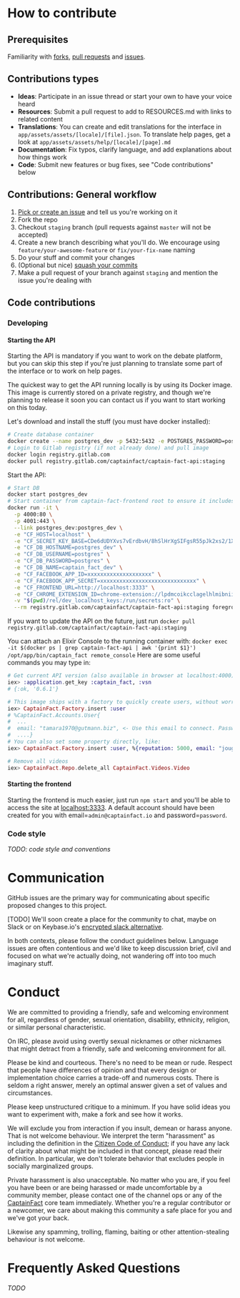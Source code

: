 # How to contribute

## Prerequisites

Familiarity with [forks](https://help.github.com/articles/fork-a-repo/),
[pull requests](https://help.github.com/articles/using-pull-requests) and
[issues](https://guides.github.com/features/issues/).


## Contributions types

- **Ideas**: Participate in an issue thread or start your own to have your voice heard
- **Resources**: Submit a pull request to add to RESOURCES.md with links to related content
- **Translations**: You can create and edit translations for the interface in `app/assets/assets/[locale]/[file].json`.
                    To translate help pages, get a look at `app/assets/assets/help/[locale]/[page].md`
- **Documentation**: Fix typos, clarify language, and add explanations about how things work
- **Code**: Submit new features or bug fixes, see "Code contributions" below

## Contributions: General workflow

1. [Pick or create an issue](https://github.com/CaptainFact/captain-fact-frontend/issues) and tell us you're working on it
2. Fork the repo
3. Checkout `staging` branch (pull requests against `master` will not be accepted)
4. Create a new branch describing what you'll do. We encourage using `feature/your-awesome-feature` or `fix/your-fix-name` naming
5. Do your stuff and commit your changes
6. (Optional but nice) [squash your commits](https://forum.freecodecamp.org/t/how-to-squash-multiple-commits-into-one-with-git/13231)
7. Make a pull request of your branch against `staging` and mention the issue you're dealing with

## Code contributions

### Developing

#### Starting the API

Starting the API is mandatory if you want to work on the debate platform, but you can skip this step
if you're just planning to translate some part of the interface or to work on help pages.

The quickest way to get the API running locally is by using its Docker image. This image
is currently stored on a private registry, and though we're planning to release it soon you can
contact us if you want to start working on this today.

Let's download and install the stuff (you must have docker installed):
```bash
# Create database container
docker create --name postgres_dev -p 5432:5432 -e POSTGRES_PASSWORD=postgres -e POSTGRES_DB=captain_fact_dev postgres:9.6
# Login to Gitlab registry (if not already done) and pull image
docker login registry.gitlab.com
docker pull registry.gitlab.com/captainfact/captain-fact-api:staging
```

Start the API:
```bash
# Start DB
docker start postgres_dev
# Start container from captain-fact-frontend root to ensure it includes dev ssh keys
docker run -it \
  -p 4000:80 \
  -p 4001:443 \
  --link postgres_dev:postgres_dev \
  -e "CF_HOST=localhost" \
  -e "CF_SECRET_KEY_BASE=CDe6dUDYXvs7vErdbvH/8hSlHrXgSIFgsR55pJk2xs2/1XoFMjwMn8Hw1ei+k9Gm" \
  -e "CF_DB_HOSTNAME=postgres_dev" \
  -e "CF_DB_USERNAME=postgres" \
  -e "CF_DB_PASSWORD=postgres" \
  -e "CF_DB_NAME=captain_fact_dev" \
  -e "CF_FACEBOOK_APP_ID=xxxxxxxxxxxxxxxxxxxx" \
  -e "CF_FACEBOOK_APP_SECRET=xxxxxxxxxxxxxxxxxxxxxxxxxxxxxx" \
  -e "CF_FRONTEND_URL=http://localhost:3333" \
  -e "CF_CHROME_EXTENSION_ID=chrome-extension://lpdmcoikcclagelhlmibniibjilfifac" \
  -v "$(pwd)/rel/dev_localhost_keys:/run/secrets:ro" \
  --rm registry.gitlab.com/captainfact/captain-fact-api:staging foreground
```

If you want to update the API on the future, just run `docker pull registry.gitlab.com/captainfact/captain-fact-api:staging`

You can attach an Elixir Console to the running container with:
`docker exec -it $(docker ps | grep captain-fact-api | awk '{print $1}') /opt/app/bin/captain_fact remote_console`
Here are some useful commands you may type in:
```elixir
# Get current API version (also available in browser at localhost:4000)
iex> :application.get_key :captain_fact, :vsn
# {:ok, '0.6.1'}

# This image ships with a factory to quickly create users, without worriying about invitations and emails
iex> CaptainFact.Factory.insert :user
# %CaptainFact.Accounts.User{
#  ...
#  email: "tamara1970@gutmann.biz", <- Use this email to connect. Password is "password"
#  ....}
# You can also set some property directly, like:
iex> CaptainFact.Factory.insert :user, %{reputation: 5000, email: "jougier@captainfact.io"}

# Remove all videos
iex> CaptainFact.Repo.delete_all CaptainFact.Videos.Video
```

#### Starting the frontend

Starting the frontend is much easier, just run `npm start` and you'll be able to access the site at
[localhost:3333](http://localhost:3333). A default account should have been created for you with
email=`admin@captainfact.io` and password=`password`.

### Code style

*TODO: code style and conventions*

# Communication

GitHub issues are the primary way for communicating about specific proposed
changes to this project.

[TODO] We'll soon create a place for the community to chat, maybe on Slack or on Keybase.io's
[encrypted slack alternative](https://techcrunch.com/2017/09/18/keybase-launches-fully-encrypted-slack-like-communications-tool-and-its-free/).

In both contexts, please follow the conduct guidelines below. Language issues
are often contentious and we'd like to keep discussion brief, civil and focused
on what we're actually doing, not wandering off into too much imaginary stuff.

# Conduct

We are committed to providing a friendly, safe and welcoming environment for
all, regardless of gender, sexual orientation, disability, ethnicity, religion,
or similar personal characteristic.

On IRC, please avoid using overtly sexual nicknames or other nicknames that
might detract from a friendly, safe and welcoming environment for all.

Please be kind and courteous. There's no need to be mean or rude.
Respect that people have differences of opinion and that every design or
implementation choice carries a trade-off and numerous costs. There is seldom
a right answer, merely an optimal answer given a set of values and
circumstances.

Please keep unstructured critique to a minimum. If you have solid ideas you
want to experiment with, make a fork and see how it works.

We will exclude you from interaction if you insult, demean or harass anyone.
That is not welcome behaviour. We interpret the term "harassment" as
including the definition in the
[Citizen Code of Conduct](http://citizencodeofconduct.org/);
if you have any lack of clarity about what might be included in that concept,
please read their definition. In particular, we don't tolerate behavior that
excludes people in socially marginalized groups.

Private harassment is also unacceptable. No matter who you are, if you feel
you have been or are being harassed or made uncomfortable by a community
member, please contact one of the channel ops or any of the
[CaptainFact](https://github.com/CaptainFact) core team
immediately. Whether you're a regular contributor or a newcomer, we care about
making this community a safe place for you and we've got your back.

Likewise any spamming, trolling, flaming, baiting or other attention-stealing
behaviour is not welcome.

# Frequently Asked Questions

*TODO*
